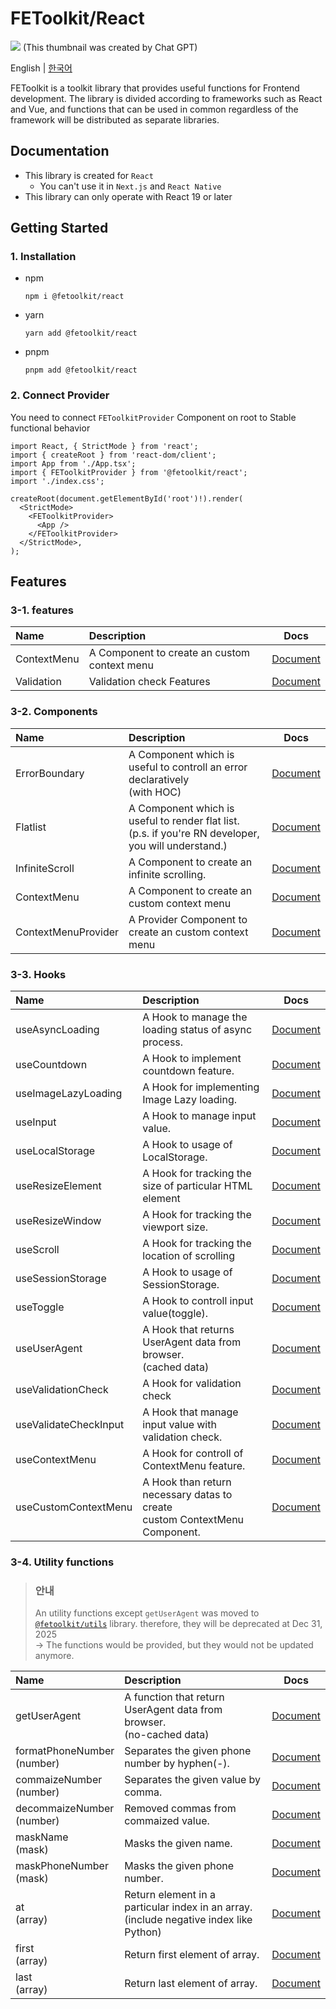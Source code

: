 # FEToolkit/React

![](https://fejumvuajiwc28287693.gcdn.ntruss.com/fetoolkit/fetoolkit_thumbnail.png)
(This thumbnail was created by Chat GPT)

English | [한국어](https://github.com/minwoo129/fetoolkit/blob/master/packages/react/README_kr.md)

FEToolkit is a toolkit library that provides useful functions for Frontend development. The library is divided according to frameworks such as React and Vue, and functions that can be used in common regardless of the framework will be distributed as separate libraries.

## Documentation

- This library is created for `React`
  - You can't use it in `Next.js` and `React Native`
- This library can only operate with React 19 or later

## Getting Started

### 1. Installation

- npm
  ```
  npm i @fetoolkit/react
  ```
- yarn
  ```
  yarn add @fetoolkit/react
  ```
- pnpm
  ```
  pnpm add @fetoolkit/react
  ```

### 2. Connect Provider

You need to connect `FEToolkitProvider` Component on root to Stable functional behavior

```tsx
import React, { StrictMode } from 'react';
import { createRoot } from 'react-dom/client';
import App from './App.tsx';
import { FEToolkitProvider } from '@fetoolkit/react';
import './index.css';

createRoot(document.getElementById('root')!).render(
  <StrictMode>
    <FEToolkitProvider>
      <App />
    </FEToolkitProvider>
  </StrictMode>,
);
```

## Features

### 3-1. features

| Name        | Description                                  |                   Docs                   |
| :---------- | :------------------------------------------- | :--------------------------------------: |
| ContextMenu | A Component to create an custom context menu |   [Document](./docs/en/contextmenu.md)   |
| Validation  | Validation check Features                    | [Document](./docs/en/validationcheck.md) |

### 3-2. Components

| Name                | Description                                                                                             |                          Docs                          |
| :------------------ | :------------------------------------------------------------------------------------------------------ | :----------------------------------------------------: |
| ErrorBoundary       | A Component which is useful to controll an error declaratively<br>(with HOC)                            |    [Document](./docs/en/component_errorboundary.md)    |
| Flatlist            | A Component which is useful to render flat list.<br>(p.s. if you're RN developer, you will understand.) |      [Document](./docs/en/component_flatlist.md)       |
| InfiniteScroll      | A Component to create an infinite scrolling.                                                            |   [Document](./docs/en/component_infinitescroll.md)    |
| ContextMenu         | A Component to create an custom context menu                                                            |     [Document](./docs/en/component_contextmenu.md)     |
| ContextMenuProvider | A Provider Component to create an custom context menu                                                   | [Document](./docs/en/component_contextmenuprovider.md) |

### 3-3. Hooks

| Name                  | Description                                                                     |                                                        Docs                                                         |
| :-------------------- | :------------------------------------------------------------------------------ | :-----------------------------------------------------------------------------------------------------------------: |
| useAsyncLoading       | A Hook to manage the loading status of async <br>process.                       |   [Document](https://github.com/minwoo129/fetoolkit/blob/master/packages/react/src/docs/hooks/useAsyncLoading.md)   |
| useCountdown          | A Hook to implement countdown feature.                                          |    [Document](https://github.com/minwoo129/fetoolkit/blob/master/packages/react/src/docs/hooks/useCountdown.md)     |
| useImageLazyLoading   | A Hook for implementing Image Lazy loading.                                     | [Document](https://github.com/minwoo129/fetoolkit/blob/master/packages/react/src/docs/hooks/useImageLazyLoading.md) |
| useInput              | A Hook to manage input value.                                                   |      [Document](https://github.com/minwoo129/fetoolkit/blob/master/packages/react/src/docs/hooks/useInput.md)       |
| useLocalStorage       | A Hook to usage of LocalStorage.                                                |   [Document](https://github.com/minwoo129/fetoolkit/blob/master/packages/react/src/docs/hooks/useLocalStorage.md)   |
| useResizeElement      | A Hook for tracking the size of particular HTML element                         |  [Document](https://github.com/minwoo129/fetoolkit/blob/master/packages/react/src/docs/hooks/useResizeElement.md)   |
| useResizeWindow       | A Hook for tracking the viewport size.                                          |   [Document](https://github.com/minwoo129/fetoolkit/blob/master/packages/react/src/docs/hooks/useResizeWindow.md)   |
| useScroll             | A Hook for tracking the location of scrolling                                   |      [Document](https://github.com/minwoo129/fetoolkit/blob/master/packages/react/src/docs/hooks/useScroll.md)      |
| useSessionStorage     | A Hook to usage of SessionStorage.                                              |  [Document](https://github.com/minwoo129/fetoolkit/blob/master/packages/react/src/docs/hooks/useSessionStorage.md)  |
| useToggle             | A Hook to controll input value(toggle).                                         |      [Document](https://github.com/minwoo129/fetoolkit/blob/master/packages/react/src/docs/hooks/useToggle.md)      |
| useUserAgent          | A Hook that returns UserAgent data from browser. <br>(cached data)              |    [Document](https://github.com/minwoo129/fetoolkit/blob/master/packages/react/src/docs/hooks/useUserAgent.md)     |
| useValidationCheck    | A Hook for validation check                                                     |                                  [Document](./docs/en/hook_usevalidationcheck.md)                                   |
| useValidateCheckInput | A Hook that manage input value with validation check.                           |                                 [Document](./docs/en/hook_usevalidatecheckinput.md)                                 |
| useContextMenu        | A Hook for controll of ContextMenu feature.                                     |                                    [Document](./docs/en/hook_usecontextmenu.md)                                     |
| useCustomContextMenu  | A Hook than return necessary datas to create <br> custom ContextMenu Component. |                                 [Document](./docs/en/hook_usecustomcontextmenu.md)                                  |

### 3-4. Utility functions

> ### 안내
>
> An utility functions except `getUserAgent` was moved to [`@fetoolkit/utils`](https://github.com/minwoo129/fetoolkit/tree/master/packages/utils) library. therefore, they will be deprecated at Dec 31, 2025  
> -> The functions would be provided, but they would not be updated anymore.

| Name                          | Description                                                                               |                                                           Docs                                                            |
| :---------------------------- | :---------------------------------------------------------------------------------------- | :-----------------------------------------------------------------------------------------------------------------------: |
| getUserAgent                  | A function that return UserAgent data from browser.<br>(no-cached data)                   |       [Document](https://github.com/minwoo129/fetoolkit/blob/master/packages/react/src/docs/utils/getUserAgent.md)        |
| formatPhoneNumber<br>(number) | Separates the given phone number by hyphen(-).                                            | [Document](https://github.com/minwoo129/fetoolkit/blob/master/packages/react/src/docs/utils/numbers_formatPhoneNumber.md) |
| commaizeNumber<br>(number)    | Separates the given value by comma.                                                       |  [Document](https://github.com/minwoo129/fetoolkit/blob/master/packages/react/src/docs/utils/numbers_commaizeNumber.md)   |
| decommaizeNumber<br>(number)  | Removed commas from commaized value.                                                      | [Document](https://github.com/minwoo129/fetoolkit/blob/master/packages/react/src/docs/utils/numbers_decommaizeNumber.md)  |
| maskName<br>(mask)            | Masks the given name.                                                                     |       [Document](https://github.com/minwoo129/fetoolkit/blob/master/packages/react/src/docs/utils/mask_maskName.md)       |
| maskPhoneNumber<br>(mask)     | Masks the given phone number.                                                             |   [Document](https://github.com/minwoo129/fetoolkit/blob/master/packages/react/src/docs/utils/mask_maskPhoneNumber.md)    |
| at<br>(array)                 | Return element in a particular index in an array.<br>(include negative index like Python) |         [Document](https://github.com/minwoo129/fetoolkit/blob/master/packages/react/src/docs/utils/array_at.md)          |
| first<br>(array)              | Return first element of array.                                                            |        [Document](https://github.com/minwoo129/fetoolkit/blob/master/packages/react/src/docs/utils/array_first.md)        |
| last<br>(array)               | Return last element of array.                                                             |        [Document](https://github.com/minwoo129/fetoolkit/blob/master/packages/react/src/docs/utils/array_last.md)         |
